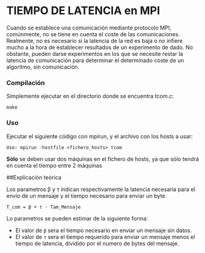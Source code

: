 # TIEMPO DE LATENCIA en MPI

Cuando se establece una comunicación mediante protocolo MPI, comúnmente, no se tiene en cuenta el coste de las comunicaciones.
Realmente, no es necesario si la latencia de la red es baja o no infiere mucho a la hora de establecer resultados de un experimento de dado. No obstante, pueden darse experimentos en los que se necesite restar la latencia de comunicación para determinar el determinado coste de un algoritmo, sin comunicación. 

### Compilación

Simplemente ejecutar en el directorio donde se encuentra tcom.c:

```
make
```

### Uso

Ejecutar el siguiente código con mpirun, y el archivo con los hosts a usar:

```
Uso: mpirun -hostfile <fichero_hosts> tcom
```

**Sólo** se deben usar dos máquinas en el fichero de hosts, ya que sólo tendrá en cuenta el tiempo entre 2 máquinas

##Explicación teórica

Los parametros β y τ indican respectivamente la latencia necesaria para el envío de un mensaje y el tiempo necesario para enviar un byte.

``
T_com = β + τ · Tam_Mensaje
``

Lo parametros se pueden estimar de la siguiente forma:
* El valor de `β` sera el tiempo necesario en enviar un mensaje sin datos.
* El valor de `τ` sera el tiempo requerido para enviar un mensaje menos el tiempo de latencia, dividido por el numero de bytes del mensaje.

